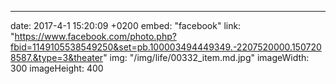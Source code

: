 ---
date: 2017-4-1 15:20:09 +0200
embed: "facebook"
link: "https://www.facebook.com/photo.php?fbid=1149105538549250&set=pb.100003494449349.-2207520000.1507208587.&type=3&theater"
img: "/img/life/00332_item.md.jpg"
imageWidth: 300
imageHeight: 400
